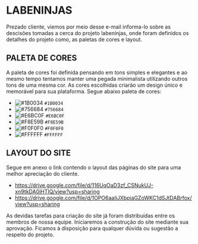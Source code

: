# LABENINJAS

Prezado cliente, viemos por meio desse e-mail informa-lo sobre as descisões tomadas a cerca do projeto labeninjas, onde foram definidos os detalhes do projeto como, as paletas de cores e layout. 

## PALETA DE CORES
A paleta de cores foi definida pensando em tons simples e elegantes e ao mesmo tempo tentamos manter uma pegada minimalista utilizando outros tons de uma mesma cor.
As cores escolhidas criarão um design único e memorável para sua plataforma.
Segue abaixo paleta de cores:

- ![#1B0034](https://via.placeholder.com/15/1B0034?text=+) `#1B0034`
- ![#756684](https://via.placeholder.com/15/756684/000000?text=+) `#756684`
- ![#E6BC0F](https://via.placeholder.com/15/E6BC0F/000000?text=+) `#E6BC0F`
- ![#F8E59B](https://via.placeholder.com/15/F8E59B/000000?text=+) `#F8E59B`
- ![#F0F0F0](https://via.placeholder.com/15/F0F0F0/000000?text=+) `#F0F0F0`
- ![#FFFFFF](https://via.placeholder.com/15/FFFFFF/000000?text=+) `#FFFFFF`

## LAYOUT DO SITE
Segue em anexo o link contendo o layout das páginas do site para uma melhor apreciação do cliente.

- https://drive.google.com/file/d/116UqOaD3zf_CSNukUJ-xn9tkDA0iHTIQ/view?usp=sharing
- https://drive.google.com/file/d/1OPO6aaIiJXbpiaGZoWKC1dSJtDABrfox/view?usp=sharing

As devidas tarefas para criação do site já foram distribuídas entre os membros de nossa equipe. Iniciaremos a construção do site mediante sua aprovação.
Ficamos à disposição para qualquer dúvida ou sugestão a respeito do projeto.
